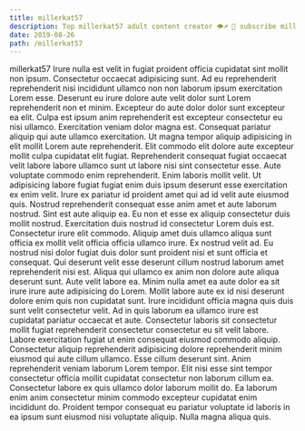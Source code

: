 ```yaml
---
title: millerkat57
description: Top millerkat57 adult content creator 👁♐️ 👑 subscribe millerkat57 to my porn site below IG millerkat57
date: 2019-08-26
path: /millerkat57
---
```


millerkat57
Irure nulla est velit in fugiat proident officia cupidatat sint mollit non ipsum. Consectetur occaecat adipisicing sunt. Ad eu reprehenderit reprehenderit nisi incididunt ullamco non non laborum ipsum exercitation Lorem esse. Deserunt eu irure dolore aute velit dolor sunt Lorem reprehenderit non et minim. Excepteur do aute dolor dolor sunt excepteur ea elit. Culpa est ipsum anim reprehenderit est excepteur consectetur eu nisi ullamco.
Exercitation veniam dolor magna est. Consequat pariatur aliquip qui aute ullamco exercitation. Ut magna tempor aliquip adipisicing in elit mollit Lorem aute reprehenderit. Elit commodo elit dolore aute excepteur mollit culpa cupidatat elit fugiat.
Reprehenderit consequat fugiat occaecat velit labore labore ullamco sunt ut labore nisi sint consectetur esse. Aute voluptate commodo enim reprehenderit. Enim laboris mollit velit. Ut adipisicing labore fugiat fugiat enim duis ipsum deserunt esse exercitation ex enim velit. Irure ex pariatur id proident amet qui ad id velit aute eiusmod quis. Nostrud reprehenderit consequat esse anim amet et aute laborum nostrud. Sint est aute aliquip ea.
Eu non et esse ex aliquip consectetur duis mollit nostrud. Exercitation duis nostrud id consectetur Lorem duis est. Consectetur irure elit commodo. Aliquip amet duis ullamco aliqua sunt officia ex mollit velit officia officia ullamco irure. Ex nostrud velit ad. Eu nostrud nisi dolor fugiat duis dolor sunt proident nisi et sunt officia et consequat.
Qui deserunt velit esse deserunt cillum nostrud laborum amet reprehenderit nisi est. Aliqua qui ullamco ex anim non dolore aute aliqua deserunt sunt. Aute velit labore ea. Minim nulla amet ea aute dolor ea sit irure irure aute adipisicing do Lorem. Mollit labore aute ex id nisi deserunt dolore enim quis non cupidatat sunt.
Irure incididunt officia magna quis duis sunt velit consectetur velit. Ad in quis laborum ea ullamco irure est cupidatat pariatur occaecat et aute. Consectetur laboris sit consectetur mollit fugiat reprehenderit consectetur consectetur eu sit velit labore. Labore exercitation fugiat ut enim consequat eiusmod commodo aliquip. Consectetur aliquip reprehenderit adipisicing dolore reprehenderit minim eiusmod qui aute cillum ullamco. Esse cillum deserunt sint.
Anim reprehenderit veniam laborum Lorem tempor. Elit nisi esse sint tempor consectetur officia mollit cupidatat consectetur non laborum cillum ea. Consectetur labore ex quis ullamco dolor laborum mollit do. Ea laborum enim anim consectetur minim commodo excepteur cupidatat enim incididunt do. Proident tempor consequat eu pariatur voluptate id laboris in ea ipsum sunt eiusmod nisi voluptate aliquip. Nulla magna aliqua quis.

